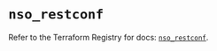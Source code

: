 # `nso_restconf`

Refer to the Terraform Registry for docs: [`nso_restconf`](https://registry.terraform.io/providers/ciscodevnet/nso/0.2.0/docs/resources/restconf).
